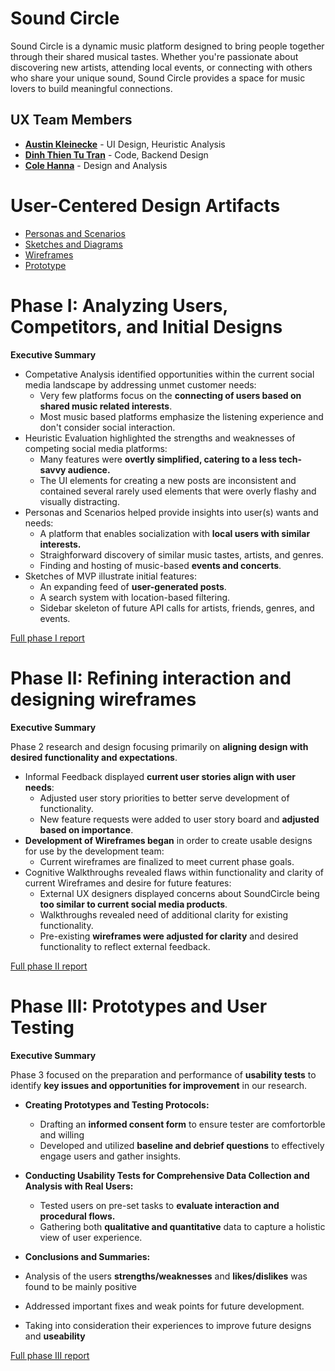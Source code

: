 # Sound Circle

Sound Circle is a dynamic music platform designed to bring people together through their shared musical tastes. Whether you're passionate about discovering new artists, attending local events, or connecting with others who share your unique sound, Sound Circle provides a space for music lovers to build meaningful connections.

## UX Team Members

* **[Austin Kleinecke](https://github.com/UsabilityEngineering/ux-journal-akleinecke)** - UI Design, Heuristic Analysis
* **[Dinh Thien Tu Tran](https://github.com/UsabilityEngineering/ux-journal-Harleyquinn1992)** - Code, Backend Design
* **[Cole Hanna](https://github.com/UsabilityEngineering/ux-journal-kidhanna)** - Design and Analysis

# User-Centered Design Artifacts

* [Personas and Scenarios](personas/)
* [Sketches and Diagrams](sketches/)
* [Wireframes](wireframes/)
* [Prototype](#)

# Phase I: Analyzing Users, Competitors, and Initial Designs



**Executive Summary**

* Competative Analysis identified opportunities within the current social media landscape by addressing unmet customer needs:
  * Very few platforms focus on the **connecting of users based on shared music related interests**.
  * Most music based platforms emphasize the listening experience and don't consider social interaction.
* Heuristic Evaluation highlighted the strengths and weaknesses of competing social media platforms:
  * Many features were **overtly simplified, catering to a less tech-savvy audience.**
  * The UI elements for creating a new posts are inconsistent and contained several rarely used elements that were overly flashy and visually distracting.
* Personas and Scenarios helped provide insights into user(s) wants and needs:
  * A platform that enables socialization with **local users with similar interests.**
  * Straighforward discovery of similar music tastes, artists, and genres.
  * Finding and hosting of music-based **events and concerts**.
* Sketches of MVP illustrate initial features:
  * An expanding feed of **user-generated posts**.
  * A search system with location-based filtering.
  * Sidebar skeleton of future API calls for artists, friends, genres, and events.

[Full phase I report](phaseI/)

# Phase II: Refining interaction and designing wireframes

**Executive Summary**

Phase 2 research and design focusing primarily on **aligning design with desired functionality and expectations**.

* Informal Feedback displayed **current user stories align with user needs**:
  * Adjusted user story priorities to better serve development of functionality.
  * New feature requests were added to user story board and **adjusted based on importance**.
* **Development of Wireframes began** in order to create usable designs for use by the development team:
  * Current wireframes are finalized to meet current phase goals.
* Cognitive Walkthroughs revealed flaws within functionality and clarity of current Wireframes and desire for future features:
  * External UX designers displayed concerns about SoundCircle being **too similar to current social media products**. 
  * Walkthroughs revealed need of additional clarity for existing functionality.
  * Pre-existing **wireframes were adjusted for clarity** and desired functionality to reflect external feedback.



[Full phase II report](phaseII/)

# Phase III: Prototypes and User Testing

**Executive Summary**

Phase 3 focused on the preparation and performance of **usability tests** to identify **key issues and opportunities for improvement** in our research.

* **Creating Prototypes and Testing Protocols:**
  * Drafting an **informed consent form** to ensure tester are comfortorble and willing
  * Developed and utilized **baseline and debrief questions** to effectively engage users and gather insights.

* **Conducting Usability Tests for Comprehensive Data Collection and Analysis with Real Users:**
  * Tested users on pre-set tasks to **evaluate interaction and procedural flows.**
  * Gathering both **qualitative and quantitative** data to capture a holistic view of user experience.

* **Conclusions and Summaries:**
 * Analysis of the users **strengths/weaknesses** and **likes/dislikes** was found to be mainly positive
 * Addressed important fixes and weak points for future development.
 * Taking into consideration their experiences to improve future designs and **useability**

[Full phase III report](phaseIII/)
